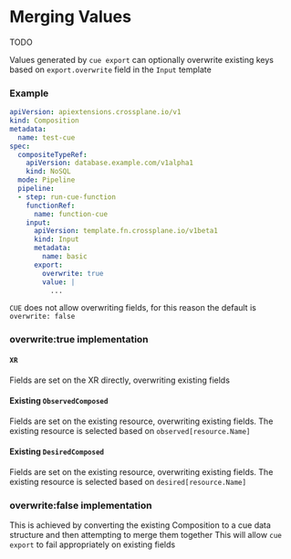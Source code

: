 # Merging Values

TODO

Values generated by `cue export` can optionally overwrite existing keys based on `export.overwrite` field in the `Input` template

### Example

```yaml
apiVersion: apiextensions.crossplane.io/v1
kind: Composition
metadata:
  name: test-cue
spec:
  compositeTypeRef:
    apiVersion: database.example.com/v1alpha1
    kind: NoSQL
  mode: Pipeline
  pipeline:
  - step: run-cue-function
    functionRef:
      name: function-cue
    input:
      apiVersion: template.fn.crossplane.io/v1beta1
      kind: Input
      metadata:
        name: basic
      export:
        overwrite: true
        value: |
          ...
```

`CUE` does not allow overwriting fields, for this reason the default is `overwrite: false`

### overwrite:true implementation

#### `XR`

Fields are set on the XR directly, overwriting existing fields

#### Existing `ObservedComposed`

Fields are set on the existing resource, overwriting existing fields.  The existing resource is selected based on `observed[resource.Name]`

#### Existing `DesiredComposed`

Fields are set on the existing resource, overwriting existing fields.  The existing resource is selected based on `desired[resource.Name]`

### overwrite:false implementation

This is achieved by converting the existing Composition to a cue data structure and then attempting to merge them together
This will allow `cue export` to fail appropriately on existing fields